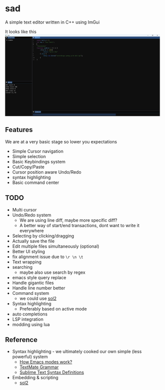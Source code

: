 # sad

A simple text editor written in C++ using ImGui

It looks like this
![Sad editor](./assets/image.png "Sad editor")

## Features
We are at a very basic stage so lower you expectations
- Simple Cursor navigation
- Simple selection
- Basic Keybindings system
- Cut/Copy/Paste
- Cursor position aware Undo/Redo
- syntax highlighting
- Basic command center

## TODO
- Multi cursor
- Undo/Redo system
  - We are using line diff, maybe more specific diff?
  - A better way of start/end transactions, dont want to write it everywhere
- Selecting by clicking/dragging
- Actually save the file
- Edit multiple files simultaneously (optional)
- Better UI styling
- fix alignment issue due to `\r \n \t`
- Text wrapping
- searching
  - maybe also use search by regex
- emacs style query replace
- Handle gigantic files
- Handle line number better
- Command system
  - we could use [sol2](https://github.com/ThePhD/sol2)
- Syntax highlighting
  - Preferably based on active mode
- auto completions
- LSP integration
- modding using lua

## Reference
- Syntax highlighting - we ultimately cooked our own simple (less powerful) system
  - [How Emacs modes work?](https://www.emacswiki.org/emacs/ModeTutorial)
  - [TextMate Grammar](https://macromates.com/manual/en/language_grammars)
  - [Sublime Text Syntax Definitions](https://www.sublimetext.com/docs/syntax.html)
- Embedding & scripting
  - [sol2](https://github.com/ThePhD/sol2)